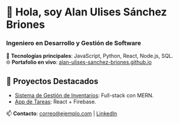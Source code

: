 # 👋 Hola, soy Alan Ulises Sánchez Briones  
### Ingeniero en Desarrollo y Gestión de Software  

🔧 **Tecnologías principales**: JavaScript, Python, React, Node.js, SQL.  
🌐 **Portafolio en vivo**: [alan-ulises-sanchez-briones.github.io](https://alan-ulises-sanchez-briones.github.io)  

## 🚀 Proyectos Destacados  
- [Sistema de Gestión de Inventarios](projects/inventario): Full-stack con MERN.  
- [App de Tareas](projects/task-app): React + Firebase.  

📫 **Contacto**: correo@ejemplo.com | [LinkedIn](https://linkedin.com/in/tuperfil)  
